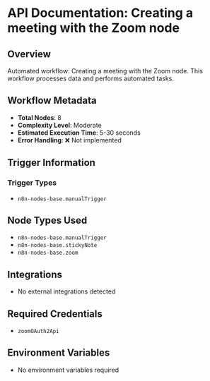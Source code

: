 # API Documentation: Creating a meeting with the Zoom node

## Overview
Automated workflow: Creating a meeting with the Zoom node. This workflow processes data and performs automated tasks.

## Workflow Metadata
- **Total Nodes**: 8
- **Complexity Level**: Moderate
- **Estimated Execution Time**: 5-30 seconds
- **Error Handling**: ❌ Not implemented

## Trigger Information
### Trigger Types
- `n8n-nodes-base.manualTrigger`

## Node Types Used
- `n8n-nodes-base.manualTrigger`
- `n8n-nodes-base.stickyNote`
- `n8n-nodes-base.zoom`

## Integrations
- No external integrations detected

## Required Credentials
- `zoomOAuth2Api`

## Environment Variables
- No environment variables required
